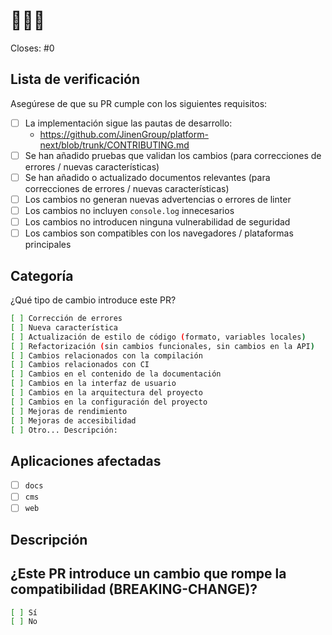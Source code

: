 # 🌊🌊🌊

<!-- Incluya el número del issue al que está relacionado este PR. Si este PR cierra el issue, incluya 'Closes #N' -->

Closes: #0

## Lista de verificación

Asegúrese de que su PR cumple con los siguientes requisitos:

- [ ] La implementación sigue las pautas de desarrollo:
  - <https://github.com/JinenGroup/platform-next/blob/trunk/CONTRIBUTING.md>
- [ ] Se han añadido pruebas que validan los cambios (para correcciones de errores / nuevas características)
- [ ] Se han añadido o actualizado documentos relevantes (para correcciones de errores / nuevas características)
- [ ] Los cambios no generan nuevas advertencias o errores de linter
- [ ] Los cambios no incluyen `console.log` innecesarios
- [ ] Los cambios no introducen ninguna vulnerabilidad de seguridad
- [ ] Los cambios son compatibles con los navegadores / plataformas principales

## Categoría

¿Qué tipo de cambio introduce este PR?

<!-- Marque con "x" la opción que corresponda a este PR. -->

```sh
[ ] Corrección de errores
[ ] Nueva característica
[ ] Actualización de estilo de código (formato, variables locales)
[ ] Refactorización (sin cambios funcionales, sin cambios en la API)
[ ] Cambios relacionados con la compilación
[ ] Cambios relacionados con CI
[ ] Cambios en el contenido de la documentación
[ ] Cambios en la interfaz de usuario
[ ] Cambios en la arquitectura del proyecto
[ ] Cambios en la configuración del proyecto
[ ] Mejoras de rendimiento
[ ] Mejoras de accesibilidad
[ ] Otro... Descripción:
```

## Aplicaciones afectadas

<!-- Marque con "x" las aplicaciones que se ven afectadas por los cambios. -->

- [ ] `docs`
- [ ] `cms`
- [ ] `web`

## Descripción

<!-- Proporcione una descripción de los cambios propuestos en este PR -->

## ¿Este PR introduce un cambio que rompe la compatibilidad (BREAKING-CHANGE)?

```sh
[ ] Sí
[ ] No
```

<!-- Si este PR contiene un cambio que rompe la compatibilidad, describa el impacto y la ruta de migración para las aplicaciones existentes. -->
